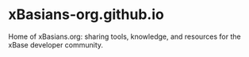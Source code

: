 # xBasians-org.github.io
Home of xBasians.org: sharing tools, knowledge, and resources for the xBase developer community.
